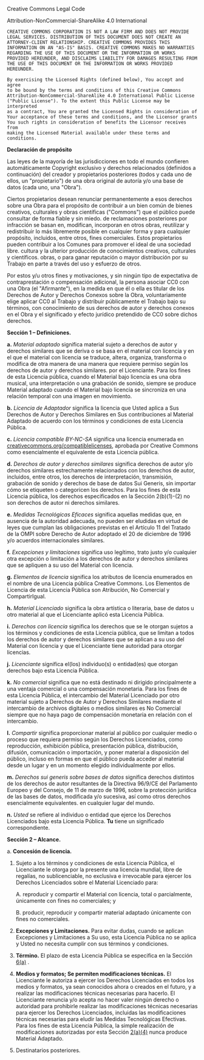 Creative Commons Legal Code

Attribution-NonCommercial-ShareAlike 4.0 International

    CREATIVE COMMONS CORPORATION IS NOT A LAW FIRM AND DOES NOT PROVIDE
    LEGAL SERVICES. DISTRIBUTION OF THIS DOCUMENT DOES NOT CREATE AN
    ATTORNEY-CLIENT RELATIONSHIP. CREATIVE COMMONS PROVIDES THIS
    INFORMATION ON AN "AS-IS" BASIS. CREATIVE COMMONS MAKES NO WARRANTIES
    REGARDING THE USE OF THIS DOCUMENT OR THE INFORMATION OR WORKS
    PROVIDED HEREUNDER, AND DISCLAIMS LIABILITY FOR DAMAGES RESULTING FROM
    THE USE OF THIS DOCUMENT OR THE INFORMATION OR WORKS PROVIDED
    HEREUNDER.

    By exercising the Licensed Rights (defined below), You accept and agree 
    to be bound by the terms and conditions of this Creative Commons 
    Attribution-NonCommercial-ShareAlike 4.0 International Public License 
    ("Public License"). To the extent this Public License may be interpreted 
    as a contract, You are granted the Licensed Rights in consideration of 
    Your acceptance of these terms and conditions, and the Licensor grants 
    You such rights in consideration of benefits the Licensor receives from 
    making the Licensed Material available under these terms and conditions.

**Declaración de propósito**

Las leyes de la mayoría de las jurisdicciones en todo el mundo confieren automáticamente
Copyright exclusivo y derechos relacionados (definidos a continuación) del creador
y propietarios posteriores (todos y cada uno de ellos, un "propietario") de una obra original de
autoría y/o una base de datos (cada uno, una "Obra").

Ciertos propietarios desean renunciar permanentemente a esos derechos sobre una Obra para
el propósito de contribuir a un bien común de bienes creativos, culturales y
obras científicas ("Commons") que el público puede consultar de forma fiable y sin miedo.
de reclamaciones posteriores por infracción se basan en, modifican, incorporan en otros
obras, reutilizar y redistribuir lo más libremente posible en cualquier forma
y para cualquier propósito, incluidos, entre otros, fines comerciales.
Estos propietarios pueden contribuir a los Comunes para promover el ideal de una sociedad libre.
cultura y la ulterior producción de conocimientos creativos, culturales y científicos.
obras, o para ganar reputación o mayor distribución por su Trabajo en
parte a través del uso y esfuerzo de otros.

Por estos y/u otros fines y motivaciones, y sin ningún tipo de
expectativa de contraprestación o compensación adicional, la persona
asociar CC0 con una Obra (el "Afirmante"), en la medida en que él o ella
es titular de los Derechos de Autor y Derechos Conexos sobre la Obra, voluntariamente
elige aplicar CC0 al Trabajo y distribuir públicamente el Trabajo bajo su
términos, con conocimiento de sus derechos de autor y derechos conexos en el
Obra y el significado y efecto jurídico pretendido de CC0 sobre dichos derechos.

**Sección 1 – Definiciones.**

**a.** *Material adaptado* significa material sujeto a derechos de autor y derechos similares 
que se deriva o se basa en el material con licencia y en el que el material con licencia se 
traduce, altera, organiza, transforma o modifica de otra manera de una manera que requiere 
permiso según los derechos de autor y derechos similares. por el Licenciante. Para los fines 
de esta Licencia pública, cuando el Material bajo licencia es una obra musical, una interpretación 
o una grabación de sonido, siempre se produce Material adaptado cuando el Material bajo licencia se 
sincroniza en una relación temporal con una imagen en movimiento.

**b.** *Licencia de Adaptador* significa la licencia que Usted aplica a Sus Derechos de Autor y Derechos 
Similares en Sus contribuciones al Material Adaptado de acuerdo con los términos y condiciones de esta Licencia Pública.

**c.** *Licencia compatible BY-NC-SA* significa una licencia enumerada en [creativecommons.org/compatiblelicenses](creativecommons.org/compatiblelicenses "Title"), 
aprobada por Creative Commons como esencialmente el equivalente de esta Licencia pública.

**d.** *Derechos de autor y derechos similares* significa derechos de autor y/o derechos similares 
estrechamente relacionados con los derechos de autor, incluidos, entre otros, los derechos de interpretación, 
transmisión, grabación de sonido y derechos de base de datos Sui Generis, sin importar cómo se etiqueten o 
categoricen los derechos. Para los fines de esta Licencia pública, los derechos especificados en la Sección 
2(b)(1)-(2) no son derechos de autor ni derechos similares.

**e.** *Medidas Tecnológicas Eficaces* significa aquellas medidas que, en ausencia de la autoridad adecuada, 
no pueden ser eludidas en virtud de leyes que cumplan las obligaciones previstas en el Artículo 11 del Tratado 
de la OMPI sobre Derecho de Autor adoptado el 20 de diciembre de 1996 y/o acuerdos internacionales similares.

**f.** *Excepciones y limitaciones* significa uso legítimo, trato justo y/o cualquier otra excepción o limitación 
a los derechos de autor y derechos similares que se apliquen a su uso del Material con licencia.

**g.** *Elementos de licencia* significa los atributos de licencia enumerados en el nombre de una Licencia pública 
Creative Commons. Los Elementos de Licencia de esta Licencia Pública son Atribución, No Comercial y CompartirIgual.

**h.** *Material Licenciado* significa la obra artística o literaria, base de datos u otro material al que el Licenciante 
aplicó esta Licencia Pública.

**i.** *Derechos con licencia* significa los derechos que se le otorgan sujetos a los términos y condiciones de esta 
Licencia pública, que se limitan a todos los derechos de autor y derechos similares que se aplican a su uso del Material 
con licencia y que el Licenciante tiene autoridad para otorgar licencias.

**j.** *Licenciante* significa el(los) individuo(s) o entidad(es) que otorgan derechos bajo esta Licencia Pública.

**k.** *No comercial* significa que no está destinado ni dirigido principalmente a una ventaja comercial o una compensación 
monetaria. Para los fines de esta Licencia Pública, el intercambio del Material Licenciado por otro material sujeto a Derechos 
de Autor y Derechos Similares mediante el intercambio de archivos digitales o medios similares es No Comercial siempre que no 
haya pago de compensación monetaria en relación con el intercambio.

**l.** *Compartir* significa proporcionar material al público por cualquier medio o proceso que requiera permiso según los 
Derechos Licenciados, como reproducción, exhibición pública, presentación pública, distribución, difusión, comunicación o 
importación, y poner material a disposición del público, incluso en formas en que el público pueda acceder al material desde 
un lugar y en un momento elegido individualmente por ellos.

**m.** *Derechos sui generis sobre bases de datos* significa derechos distintos de los derechos de autor resultantes de la 
Directiva 96/9/CE del Parlamento Europeo y del Consejo, de 11 de marzo de 1996, sobre la protección jurídica de las bases de 
datos, modificada y/o sucesiva, así como otros derechos esencialmente equivalentes. en cualquier lugar del mundo.

**n.** *Usted* se refiere al individuo o entidad que ejerce los Derechos Licenciados bajo esta Licencia Pública. **Tu** tiene 
un significado correspondiente.

**Sección 2 – Alcance.**

a. **Concesión de licencia.**

 1. Sujeto a los términos y condiciones de esta Licencia Pública, el Licenciante le otorga por la presente una licencia 
    mundial, libre de regalías, no sublicenciable, no exclusiva e irrevocable para ejercer los Derechos Licenciados sobre 
    el Material Licenciado para:

      A. reproducir y compartir el Material con licencia, total o parcialmente, 
         únicamente con fines no comerciales; y

      B. producir, reproducir y compartir material adaptado 
         únicamente con fines no comerciales.

 2. **Excepciones y Limitaciones.** Para evitar dudas, cuando se aplican Excepciones y Limitaciones a Su uso, esta Licencia
    Pública no se aplica y Usted no necesita cumplir con sus términos y condiciones.

 3. **Término.** El plazo de esta Licencia Pública se especifica en la Sección [6(a)](#the-text-of-the-level2-section-separated-by-hyphens) .

 4. **Medios y formatos; Se permiten modificaciones técnicas.** El Licenciante le autoriza a ejercer los Derechos Licenciados en todos los medios y formatos, ya sean 
      conocidos ahora o creados en el futuro, y a realizar las modificaciones técnicas necesarias para hacerlo. El Licenciante renuncia y/o acepta no hacer valer ningún 
      derecho o autoridad para prohibirle realizar las modificaciones técnicas necesarias para ejercer los Derechos Licenciados, incluidas las modificaciones técnicas 
      necesarias para eludir las Medidas Tecnológicas Efectivas. Para los fines de esta Licencia Pública, la simple realización de modificaciones autorizadas por esta Sección 
      [2(a)(4)](#the-text-of-the-level2-section-separated-by-hyphens) nunca produce Material Adaptado.
    
 6. Destinatarios posteriores.



     
